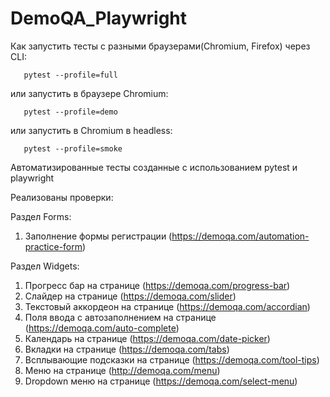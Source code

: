 # DemoQA_Playwright


Как запустить тесты с разными браузерами(Chromium, Firefox) через CLI:

```shell
   pytest --profile=full
````
или запустить в браузере Chromium:
```shell
   pytest --profile=demo
```
или запустить в Chromium в headless:
```shell
   pytest --profile=smoke
```


Автоматизированные тесты созданные с использованием pytest и playwright

Реализованы проверки:

Раздел Forms:
   1. Заполнение формы регистрации (https://demoqa.com/automation-practice-form)  


Раздел Widgets:
   1. Прогресс бар на странице (https://demoqa.com/progress-bar)
   2. Слайдер на странице (https://demoqa.com/slider)
   3. Текстовый аккордеон на странице (https://demoqa.com/accordian)
   4. Поля ввода с автозаполнением на странице (https://demoqa.com/auto-complete)
   5. Календарь на странице (https://demoqa.com/date-picker)
   6. Вкладки на странице (https://demoqa.com/tabs)
   7. Всплывающие подсказки на странице (https://demoqa.com/tool-tips)
   8. Меню на странице (http://demoqa.com/menu)
   9. Dropdown меню на странице (https://demoqa.com/select-menu)

